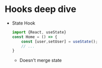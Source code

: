 # Hooks deep dive

- State Hook
  ```js
  import {React, useState}
  const Home = () => {
      const [user,setUser] = useState();
      // ...
  }
  ```
  - Doesn't merge state